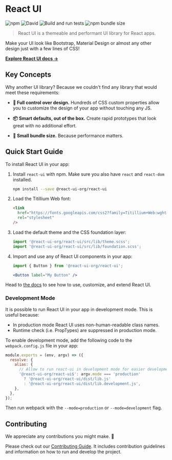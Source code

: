 # React UI

![npm](https://img.shields.io/npm/v/@react-ui-org/react-ui)
![David](https://img.shields.io/david/react-ui-org/react-ui)
![Build and run tests](https://github.com/react-ui-org/react-ui/workflows/Build%20and%20run%20tests/badge.svg)
![npm bundle size](https://img.shields.io/bundlephobia/min/@react-ui-org/react-ui)

> React UI is a themeable and performant UI library for React apps.

Make your UI look like Bootstrap, Material Design or almost any other design
just with a few lines of CSS!

**[Explore React UI docs →](https://react-ui.io)**

## Key Concepts

Why another UI library? Because we couldn't find any library that would meet
these requirements:

- **🎨 Full control over design.** Hundreds of CSS custom properties allow you
  to customize the design of your app without touching any JS.

- **📦 Smart defaults, out of the box.** Create rapid prototypes that look great
  with no additional effort.

- **🚀 Small bundle size.** Because performance matters.

## Quick Start Guide

To install React UI in your app:

1. Install `react-ui` with npm. Make sure you also have `react` and
  `react-dom` installed.

   ```bash
   npm install --save @react-ui-org/react-ui
   ```

2. Load the Titillium Web font:

   ```html
   <link
     href="https://fonts.googleapis.com/css2?family=Titillium+Web:wght@300;400;600;700&display=swap"
     rel="stylesheet"
   />
   ```

3. Load the default theme and the CSS foundation layer:

   <!-- eslint-env browser -->
   <!-- eslint-disable import/no-unresolved -->

   ```js
   import '@react-ui-org/react-ui/src/lib/theme.scss';
   import '@react-ui-org/react-ui/src/lib/foundation.scss';
   ```

   <!-- eslint-env browser -->

4. Import and use any of React UI components in your app:

   ```jsx
   import { Button } from '@react-ui-org/react-ui';

   <Button label="My Button" />
   ```

Head to [the docs](https://react-ui.io) to see how to use, customize, and
extend React UI.

### Development Mode

It is possible to run React UI in your app in development mode. This is useful
because:

- In production mode React UI uses non-human-readable class names.
- Runtime check (i.e. PropTypes) are suppressed in production mode.

To enable development mode, add the following code to the `webpack.config.js`
file in your app:

```js
module.exports = (env, argv) => ({
  resolve: {
    alias: {
      // Allow to run react-ui in development mode for easier development.
      '@react-ui-org/react-ui$': argv.mode === 'production'
        ? '@react-ui-org/react-ui/dist/lib.js'
        : '@react-ui-org/react-ui/dist/lib.development.js',
    },
  },
});
```

Then run webpack with the `--mode=production` or `--mode=development` flag.

## Contributing

We appreciate any contributions you might make. 🙏

Please check out our
[Contributing Guide](https://react-ui.io/contribute/guidelines). It includes
contribution guidelines and information on how to run and develop the project.
